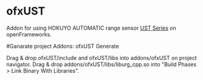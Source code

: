 # ofxUST
Addon for using HOKUYO AUTOMATIC range sensor [UST Series](http://www.hokuyo-aut.co.jp/search/single.php?serial=16) on openFrameworks.

#Ganarate project
Addons: ofxUST
Generate

Drag & drop ofxUST/include and ofxUST/libs into addons/ofxUST on project navigator.
Drag & drop addons/ofxUST/libs/liburg_cpp.so into "Build Phases > Link Binary With Libraries".
